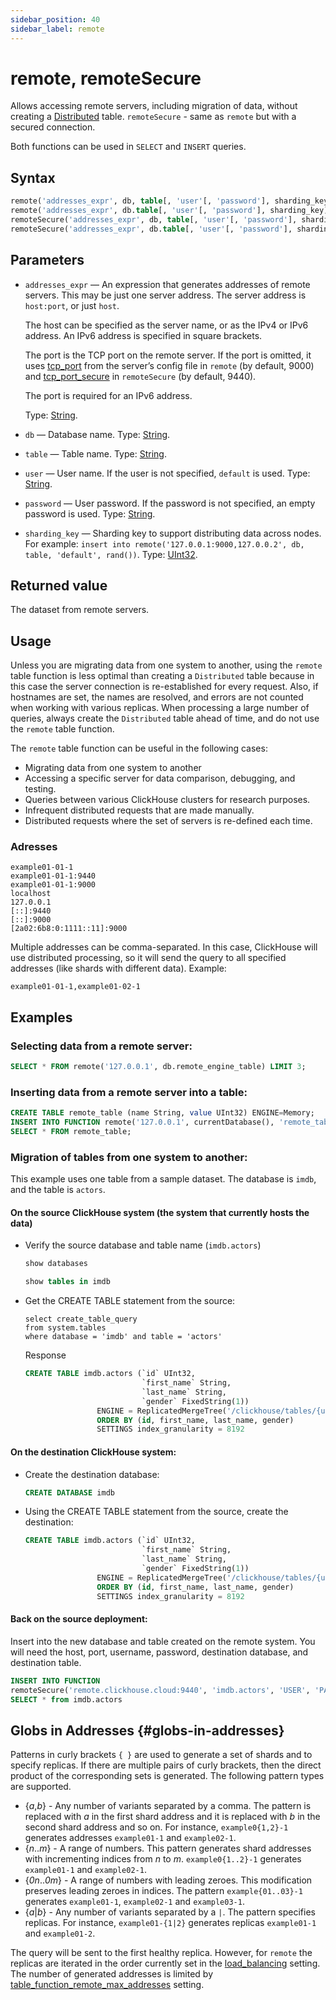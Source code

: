 ```yaml
---
sidebar_position: 40
sidebar_label: remote
---
```


# remote, remoteSecure

Allows accessing remote servers, including migration of data, without creating a [Distributed](../../engines/table-engines/special/distributed.md) table. `remoteSecure` - same as `remote` but with a secured connection.

Both functions can be used in `SELECT` and `INSERT` queries.

## Syntax

``` sql
remote('addresses_expr', db, table[, 'user'[, 'password'], sharding_key])
remote('addresses_expr', db.table[, 'user'[, 'password'], sharding_key])
remoteSecure('addresses_expr', db, table[, 'user'[, 'password'], sharding_key])
remoteSecure('addresses_expr', db.table[, 'user'[, 'password'], sharding_key])
```

## Parameters

- `addresses_expr` — An expression that generates addresses of remote servers. This may be just one server address. The server address is `host:port`, or just `host`.

    The host can be specified as the server name, or as the IPv4 or IPv6 address. An IPv6 address is specified in square brackets.

    The port is the TCP port on the remote server. If the port is omitted, it uses [tcp_port](../../operations/server-configuration-parameters/settings.md#server_configuration_parameters-tcp_port) from the server’s config file in `remote` (by default, 9000) and [tcp_port_secure](../../operations/server-configuration-parameters/settings.md#server_configuration_parameters-tcp_port_secure) in `remoteSecure` (by default, 9440).

    The port is required for an IPv6 address.

    Type: [String](../../sql-reference/data-types/string.md).

- `db` — Database name. Type: [String](../../sql-reference/data-types/string.md).
- `table` — Table name. Type: [String](../../sql-reference/data-types/string.md).
- `user` — User name. If the user is not specified, `default` is used. Type: [String](../../sql-reference/data-types/string.md).
- `password` — User password. If the password is not specified, an empty password is used. Type: [String](../../sql-reference/data-types/string.md).
- `sharding_key` — Sharding key to support distributing data across nodes. For example: `insert into remote('127.0.0.1:9000,127.0.0.2', db, table, 'default', rand())`. Type: [UInt32](../../sql-reference/data-types/int-uint.md).

## Returned value

The dataset from remote servers.

## Usage

Unless you are migrating data from one system to another, using the `remote` table function is less optimal than creating a `Distributed` table because in this case the server connection is re-established for every request. Also, if hostnames are set, the names are resolved, and errors are not counted when working with various replicas. When processing a large number of queries, always create the `Distributed` table ahead of time, and do not use the `remote` table function.

The `remote` table function can be useful in the following cases:

- Migrating data from one system to another
- Accessing a specific server for data comparison, debugging, and testing.
- Queries between various ClickHouse clusters for research purposes.
- Infrequent distributed requests that are made manually.
- Distributed requests where the set of servers is re-defined each time.

### Adresses

``` text
example01-01-1
example01-01-1:9440
example01-01-1:9000
localhost
127.0.0.1
[::]:9440
[::]:9000
[2a02:6b8:0:1111::11]:9000
```

Multiple addresses can be comma-separated. In this case, ClickHouse will use distributed processing, so it will send the query to all specified addresses (like shards with different data). Example:

``` text
example01-01-1,example01-02-1
```

## Examples

### Selecting data from a remote server:

``` sql
SELECT * FROM remote('127.0.0.1', db.remote_engine_table) LIMIT 3;
```

### Inserting data from a remote server into a table:

``` sql
CREATE TABLE remote_table (name String, value UInt32) ENGINE=Memory;
INSERT INTO FUNCTION remote('127.0.0.1', currentDatabase(), 'remote_table') VALUES ('test', 42);
SELECT * FROM remote_table;
```

### Migration of tables from one system to another:
This example uses one table from a sample dataset.  The database is `imdb`, and the table is `actors`. 

#### On the source ClickHouse system (the system that currently hosts the data)
- Verify the source database and table name (`imdb.actors`)  
  ```sql
  show databases
  ```

  ```sql
  show tables in imdb
  ```

- Get the CREATE TABLE statement from the source:
  ```
  select create_table_query
  from system.tables
  where database = 'imdb' and table = 'actors'
  ```

  Response
  ```sql
  CREATE TABLE imdb.actors (`id` UInt32,
                            `first_name` String,
                            `last_name` String,
                            `gender` FixedString(1))
                  ENGINE = ReplicatedMergeTree('/clickhouse/tables/{uuid}/{shard}', '{replica}')
                  ORDER BY (id, first_name, last_name, gender)
                  SETTINGS index_granularity = 8192
  ```

#### On the destination ClickHouse system:

- Create the destination database:
  ```sql
  CREATE DATABASE imdb
  ```

- Using the CREATE TABLE statement from the source, create the destination:
  ```sql
  CREATE TABLE imdb.actors (`id` UInt32,
                            `first_name` String,
                            `last_name` String,
                            `gender` FixedString(1))
                  ENGINE = ReplicatedMergeTree('/clickhouse/tables/{uuid}/{shard}', '{replica}')
                  ORDER BY (id, first_name, last_name, gender)
                  SETTINGS index_granularity = 8192
  ```

#### Back on the source deployment:

Insert into the new database and table created on the remote system.  You will need the host, port, username, password, destination database, and destination table.
```sql
INSERT INTO FUNCTION
remoteSecure('remote.clickhouse.cloud:9440', 'imdb.actors', 'USER', 'PASSWORD', rand())
SELECT * from imdb.actors
```

## Globs in Addresses {#globs-in-addresses}

Patterns in curly brackets `{ }` are used to generate a set of shards and to specify replicas. If there are multiple pairs of curly brackets, then the direct product of the corresponding sets is generated.
The following pattern types are supported.

- {*a*,*b*} - Any number of variants separated by a comma. The pattern is replaced with *a* in the first shard address and it is replaced with *b* in the second shard address and so on. For instance, `example0{1,2}-1` generates addresses `example01-1` and `example02-1`.
- {*n*..*m*} - A range of numbers. This pattern generates shard addresses with incrementing indices from *n* to *m*. `example0{1..2}-1` generates `example01-1` and `example02-1`.
- {*0n*..*0m*} - A range of numbers with leading zeroes. This modification preserves leading zeroes in indices. The pattern `example{01..03}-1` generates `example01-1`, `example02-1` and `example03-1`.
- {*a*|*b*} - Any number of variants separated by a `|`. The pattern specifies replicas. For instance, `example01-{1|2}` generates replicas `example01-1` and `example01-2`.

The query will be sent to the first healthy replica. However, for `remote` the replicas are iterated in the order currently set in the [load_balancing](../../operations/settings/settings.md#settings-load_balancing) setting.
The number of generated addresses is limited by [table_function_remote_max_addresses](../../operations/settings/settings.md#table_function_remote_max_addresses) setting.
